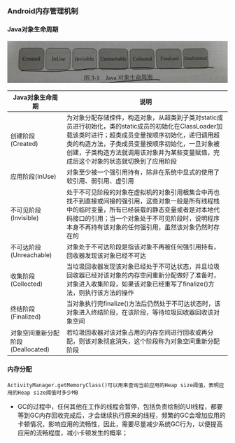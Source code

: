 ### Android内存管理机制
#### Java对象生命周期 
![image](https://github.com/ningbaoqi/PerformanceOptimization/blob/master/gif/neicun.jpg)

|Java对象生命周期|说明|
|------|------|
|创建阶段(Created)|为对象分配存储控件，构造对象，从超类到子类对static成员进行初始化，类的static成员的初始化在ClassLoader加载该类时进行；超类成员变量按顺序初始化，递归调用超类的构造方法，子类成员变量按顺序初始化，一旦对象被创建，子类构造方法就调用该对象并为某些变量赋值，完成后这个对象的状态就切换到了应用阶段|
|应用阶段(InUse)|对象至少被一个强引用持有，除非在系统中显式的使用了软引用、弱引用、虚引用|
|不可见阶段(Invisible)|处于不可见阶段的对象在虚拟机的对象引用根集合中再也找不到直接或间接的强引用，这些对象一般是所有线程栈中的临时变量，所有已经装载的静态变量或者是对本地代码接口的引用；当一个对象处于不可见阶段时，说明程序本身不再持有该对象的任何强引用，虽然该对象仍然时存在的|
|不可达阶段(Unreachable)|对象处于不可达阶段是指该对象不再被任何强引用持有，回收器发现该对象已经不可达|
|收集阶段(Collected)|当垃圾回收器发现该对象已经处于不可达状态，并且垃圾回收器已经对该对象的内存空间重新分配做好了准备时，对象进入收集阶段，如果该对象已经重写了finalize()方法，则执行该方法的操作|
|终结阶段(Finalized)|当对象执行完finalize()方法后仍然处于不可达状态时，该对象进入终结阶段，在该阶段，等待垃圾回收器回收该对象空间|
|对象空间重新分配阶段(Deallocated)|若垃圾回收器对该对象占用的内存空间进行回收或再分配，则该对象彻底消失，这个阶段称为对象空间重新分配阶段|

#### 内存分配

```
ActivityManager.getMemoryClass()可以用来查询当前应用的Heap size阈值，表明应用的Heap size阈值时多少MB
```
+ GC的过程中，任何其他在工作的线程会暂停，包括负责绘制的UI线程，都要等到GC内存回收完成后，才会继续执行原来的线程，频繁的GC会增加应用的卡顿情况，影响应用的流畅性，因此，需要尽量减少系统GC行为，以便提高应用的流畅程度，减小卡顿发生的概率；
